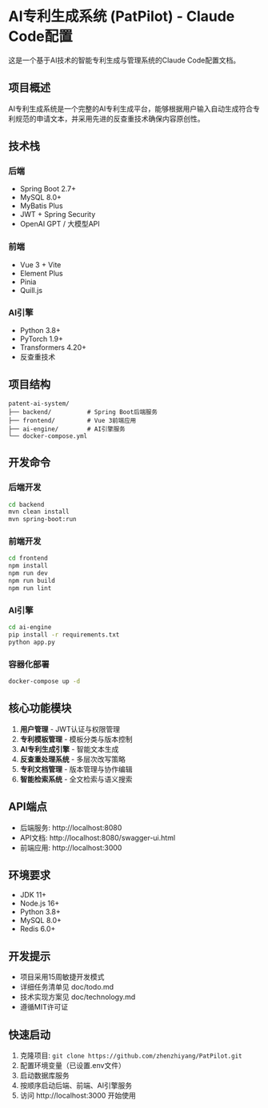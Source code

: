 # AI专利生成系统 (PatPilot) - Claude Code配置

这是一个基于AI技术的智能专利生成与管理系统的Claude Code配置文档。

## 项目概述

AI专利生成系统是一个完整的AI专利生成平台，能够根据用户输入自动生成符合专利规范的申请文本，并采用先进的反查重技术确保内容原创性。

## 技术栈

### 后端
- Spring Boot 2.7+
- MySQL 8.0+
- MyBatis Plus
- JWT + Spring Security
- OpenAI GPT / 大模型API

### 前端
- Vue 3 + Vite
- Element Plus
- Pinia
- Quill.js

### AI引擎
- Python 3.8+
- PyTorch 1.9+
- Transformers 4.20+
- 反查重技术

## 项目结构

```
patent-ai-system/
├── backend/          # Spring Boot后端服务
├── frontend/         # Vue 3前端应用
├── ai-engine/        # AI引擎服务
└── docker-compose.yml
```

## 开发命令

### 后端开发
```bash
cd backend
mvn clean install
mvn spring-boot:run
```

### 前端开发
```bash
cd frontend
npm install
npm run dev
npm run build
npm run lint
```

### AI引擎
```bash
cd ai-engine
pip install -r requirements.txt
python app.py
```

### 容器化部署
```bash
docker-compose up -d
```

## 核心功能模块

1. **用户管理** - JWT认证与权限管理
2. **专利模板管理** - 模板分类与版本控制
3. **AI专利生成引擎** - 智能文本生成
4. **反查重处理系统** - 多层次改写策略
5. **专利文档管理** - 版本管理与协作编辑
6. **智能检索系统** - 全文检索与语义搜索

## API端点

- 后端服务: http://localhost:8080
- API文档: http://localhost:8080/swagger-ui.html
- 前端应用: http://localhost:3000

## 环境要求

- JDK 11+
- Node.js 16+
- Python 3.8+
- MySQL 8.0+
- Redis 6.0+

## 开发提示

- 项目采用15周敏捷开发模式
- 详细任务清单见 doc/todo.md
- 技术实现方案见 doc/technology.md
- 遵循MIT许可证

## 快速启动

1. 克隆项目: `git clone https://github.com/zhenzhiyang/PatPilot.git`
2. 配置环境变量（已设置.env文件）
3. 启动数据库服务
4. 按顺序启动后端、前端、AI引擎服务
5. 访问 http://localhost:3000 开始使用